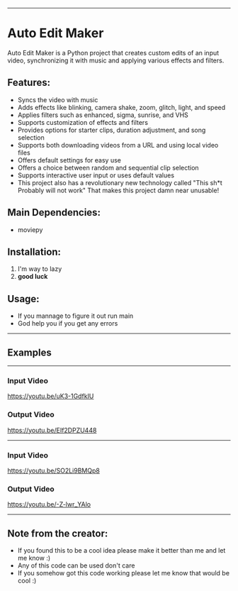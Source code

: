 ___

# Auto Edit Maker
Auto Edit Maker is a Python project that creates custom edits of an input video, synchronizing it with music and applying various effects and filters.

## Features:
- Syncs the video with music
- Adds effects like blinking, camera shake, zoom, glitch, light, and speed
- Applies filters such as enhanced, sigma, sunrise, and VHS
- Supports customization of effects and filters
- Provides options for starter clips, duration adjustment, and song selection
- Supports both downloading videos from a URL and using local video files
- Offers default settings for easy use
- Offers a choice between random and sequential clip selection
- Supports interactive user input or uses default values
- This project also has a revolutionary new technology called "This sh*t Probably will not work" That makes this project damn near unusable!

## Main Dependencies:
- moviepy

## Installation:
1. I'm way to lazy 
2. **good luck**

## Usage:
- If you mannage to figure it out run main
- God help you if you get any errors
___
## Examples 
***
### Input Video
https://youtu.be/uK3-1GdfkIU

### Output Video
https://youtu.be/EIf2DPZU448
***
### Input Video 
https://youtu.be/SO2Li9BMQp8

### Output Video
https://youtu.be/-Z-lwr_YAlo
___

## Note from the creator:
- If you found this to be a cool idea please make it better than me and let me know :)
- Any of this code can be used don't care
- If you somehow got this code working please let me know that would be cool :)
